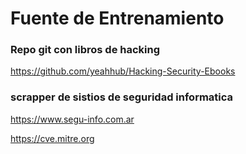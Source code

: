 # Fuente de Entrenamiento
### Repo git con libros de hacking
https://github.com/yeahhub/Hacking-Security-Ebooks

### scrapper de sistios de seguridad informatica
https://www.segu-info.com.ar

https://cve.mitre.org

